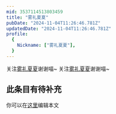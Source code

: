 ```yaml
---
mid: 3537114513803459
title: "雾礼夏夏"
pubDate: "2024-11-04T11:26:46.781Z"
updatedDate: "2024-11-04T11:26:46.781Z"
profile:
  {
    Nickname: ["雾礼夏夏"],
  }
---
```


关注[雾礼夏夏](https://space.bilibili.com/3537114513803459)谢谢喵~ 关注[雾礼夏夏](https://space.bilibili.com/3537114513803459)谢谢喵~

## 此条目有待补充
你可以在[这里](https://github.com/Yuhanawa/VTuber.ICU/edit/master/src/content/v/雾礼夏夏/index.md)编辑本文
